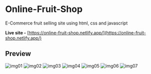 # Online-Fruit-Shop
E-Commerce fruit selling site using html, css and javascript

**Live site -** [https://online-fruit-shop.netlify.app/](https://online-fruit-shop.netlify.app/)

## Preview
![img01](https://user-images.githubusercontent.com/83011210/227763773-aed07b8e-a8c9-42dd-802b-1991c58ccb2b.png)
![img02](https://user-images.githubusercontent.com/83011210/227763794-eb2efe5e-e39e-4de0-a5b9-40b7c1836673.png)
![img03](https://user-images.githubusercontent.com/83011210/227763808-c53a9467-5b82-4e63-bb34-3bd89328f609.png)
![img04](https://user-images.githubusercontent.com/83011210/227763818-1d9b2699-0a68-4516-afca-b489b14787f7.png)
![img05](https://user-images.githubusercontent.com/83011210/227763823-36af0939-cb71-44d5-b0b7-6fa4fc2de20e.png)
![img06](https://user-images.githubusercontent.com/83011210/227763840-b5a941f9-6c9e-4c00-a3cf-379624b3ff68.png)
![img07](https://user-images.githubusercontent.com/83011210/227763846-eae36570-1599-49ff-884e-b37e0fd9664d.png)


